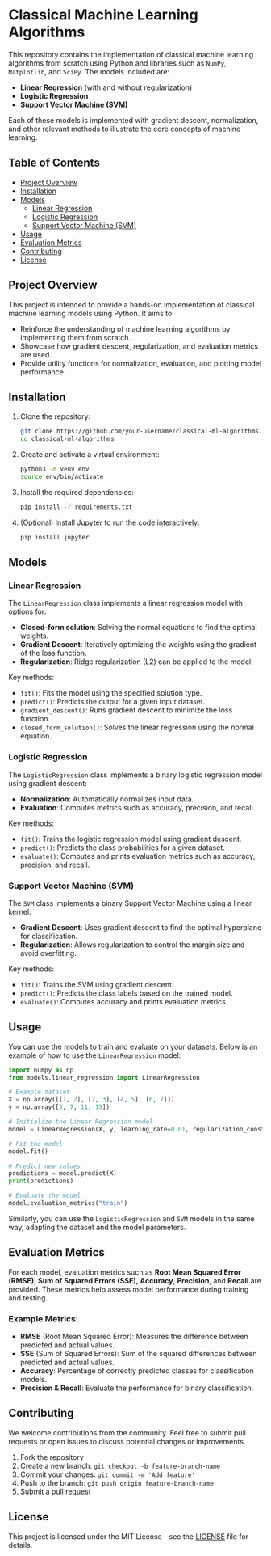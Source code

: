 
# Classical Machine Learning Algorithms

This repository contains the implementation of classical machine learning algorithms from scratch using Python and libraries such as `NumPy`, `Matplotlib`, and `SciPy`. The models included are:

- **Linear Regression** (with and without regularization)
- **Logistic Regression**
- **Support Vector Machine (SVM)**

Each of these models is implemented with gradient descent, normalization, and other relevant methods to illustrate the core concepts of machine learning.

## Table of Contents

- [Project Overview](#project-overview)
- [Installation](#installation)
- [Models](#models)
  - [Linear Regression](#linear-regression)
  - [Logistic Regression](#logistic-regression)
  - [Support Vector Machine (SVM)](#support-vector-machine-svm)
- [Usage](#usage)
- [Evaluation Metrics](#evaluation-metrics)
- [Contributing](#contributing)
- [License](#license)

## Project Overview

This project is intended to provide a hands-on implementation of classical machine learning models using Python. It aims to:

- Reinforce the understanding of machine learning algorithms by implementing them from scratch.
- Showcase how gradient descent, regularization, and evaluation metrics are used.
- Provide utility functions for normalization, evaluation, and plotting model performance.

## Installation

1. Clone the repository:
    ```bash
    git clone https://github.com/your-username/classical-ml-algorithms.git
    cd classical-ml-algorithms
    ```

2. Create and activate a virtual environment:
    ```bash
    python3 -m venv env
    source env/bin/activate
    ```

3. Install the required dependencies:
    ```bash
    pip install -r requirements.txt
    ```

4. (Optional) Install Jupyter to run the code interactively:
    ```bash
    pip install jupyter
    ```

## Models

### Linear Regression

The `LinearRegression` class implements a linear regression model with options for:
- **Closed-form solution**: Solving the normal equations to find the optimal weights.
- **Gradient Descent**: Iteratively optimizing the weights using the gradient of the loss function.
- **Regularization**: Ridge regularization (L2) can be applied to the model.
  
Key methods:
- `fit()`: Fits the model using the specified solution type.
- `predict()`: Predicts the output for a given input dataset.
- `gradient_descent()`: Runs gradient descent to minimize the loss function.
- `closed_form_solution()`: Solves the linear regression using the normal equation.

### Logistic Regression

The `LogisticRegression` class implements a binary logistic regression model using gradient descent:
- **Normalization**: Automatically normalizes input data.
- **Evaluation**: Computes metrics such as accuracy, precision, and recall.

Key methods:
- `fit()`: Trains the logistic regression model using gradient descent.
- `predict()`: Predicts the class probabilities for a given dataset.
- `evaluate()`: Computes and prints evaluation metrics such as accuracy, precision, and recall.

### Support Vector Machine (SVM)

The `SVM` class implements a binary Support Vector Machine using a linear kernel:
- **Gradient Descent**: Uses gradient descent to find the optimal hyperplane for classification.
- **Regularization**: Allows regularization to control the margin size and avoid overfitting.

Key methods:
- `fit()`: Trains the SVM using gradient descent.
- `predict()`: Predicts the class labels based on the trained model.
- `evaluate()`: Computes accuracy and prints evaluation metrics.

## Usage

You can use the models to train and evaluate on your datasets. Below is an example of how to use the `LinearRegression` model:

```python
import numpy as np
from models.linear_regression import LinearRegression

# Example dataset
X = np.array([[1, 2], [2, 3], [4, 5], [6, 7]])
y = np.array([5, 7, 11, 15])

# Initialize the Linear Regression model
model = LinearRegression(X, y, learning_rate=0.01, regularization_constant=0.1, solution_type='gd')

# Fit the model
model.fit()

# Predict new values
predictions = model.predict(X)
print(predictions)

# Evaluate the model
model.evaluation_metrics("train")
```

Similarly, you can use the `LogisticRegression` and `SVM` models in the same way, adapting the dataset and the model parameters.

## Evaluation Metrics

For each model, evaluation metrics such as **Root Mean Squared Error (RMSE)**, **Sum of Squared Errors (SSE)**, **Accuracy**, **Precision**, and **Recall** are provided. These metrics help assess model performance during training and testing.

### Example Metrics:
- **RMSE** (Root Mean Squared Error): Measures the difference between predicted and actual values.
- **SSE** (Sum of Squared Errors): Sum of the squared differences between predicted and actual values.
- **Accuracy**: Percentage of correctly predicted classes for classification models.
- **Precision & Recall**: Evaluate the performance for binary classification.

## Contributing

We welcome contributions from the community. Feel free to submit pull requests or open issues to discuss potential changes or improvements.

1. Fork the repository
2. Create a new branch: `git checkout -b feature-branch-name`
3. Commit your changes: `git commit -m 'Add feature'`
4. Push to the branch: `git push origin feature-branch-name`
5. Submit a pull request

## License

This project is licensed under the MIT License - see the [LICENSE](LICENSE) file for details.
